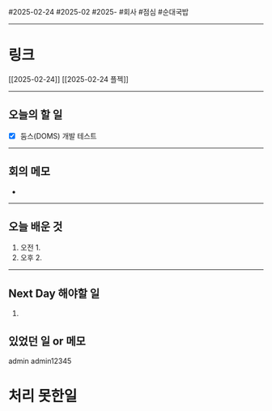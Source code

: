 #2025-02-24 #2025-02 #2025- 
#회사 #점심 #순대국밥 

------
# 링크 
[[2025-02-24]]
[[2025-02-24 플젝]]

---
## 오늘의 할 일
- [x] 둠스(DOMS) 개발 테스트
---
## 회의 메모
- 
---
## 오늘 배운 것
1. 오전
    1. 
2. 오후
    2. 
---
## Next Day 해야할 일
1. 


## 있었던 일 or 메모

admin
admin12345
# 처리 못한일